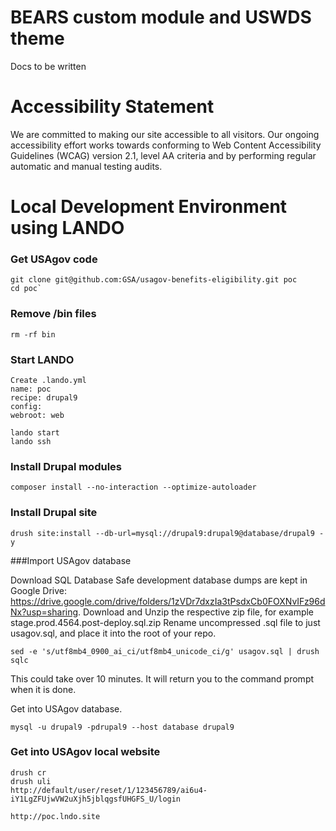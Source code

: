 # BEARS custom module and USWDS theme

Docs to be written

# Accessibility Statement

We are committed to making our site accessible to all visitors. Our ongoing accessibility effort works towards conforming to Web Content Accessibility Guidelines (WCAG) version 2.1, level AA criteria and by performing regular automatic and manual testing audits.

# Local Development Environment using LANDO

### Get USAgov code
```
git clone git@github.com:GSA/usagov-benefits-eligibility.git poc
cd poc`
```

### Remove /bin files
```
rm -rf bin
```

### Start LANDO

```
Create .lando.yml
name: poc
recipe: drupal9
config:
webroot: web
```
```
lando start
lando ssh
```

### Install Drupal modules
```
composer install --no-interaction --optimize-autoloader
```

### Install Drupal site
```
drush site:install --db-url=mysql://drupal9:drupal9@database/drupal9 -y
```

###Import USAgov database

Download SQL Database
Safe development database dumps are kept in Google Drive:
https://drive.google.com/drive/folders/1zVDr7dxzIa3tPsdxCb0FOXNvIFz96dNx?usp=sharing.
Download and Unzip the respective zip file, for example stage.prod.4564.post-deploy.sql.zip
Rename uncompressed .sql file to just usagov.sql, and place it into the root of your repo.

```
sed -e 's/utf8mb4_0900_ai_ci/utf8mb4_unicode_ci/g' usagov.sql | drush sqlc
```
This could take over 10 minutes. It will return you to the command prompt when it is done.

Get into USAgov database.
```
mysql -u drupal9 -pdrupal9 --host database drupal9
```

### Get into USAgov local website
```
drush cr
drush uli
http://default/user/reset/1/123456789/ai6u4-iY1LgZFUjwVW2uXjh5jblqgsfUHGFS_U/login

http://poc.lndo.site
```

